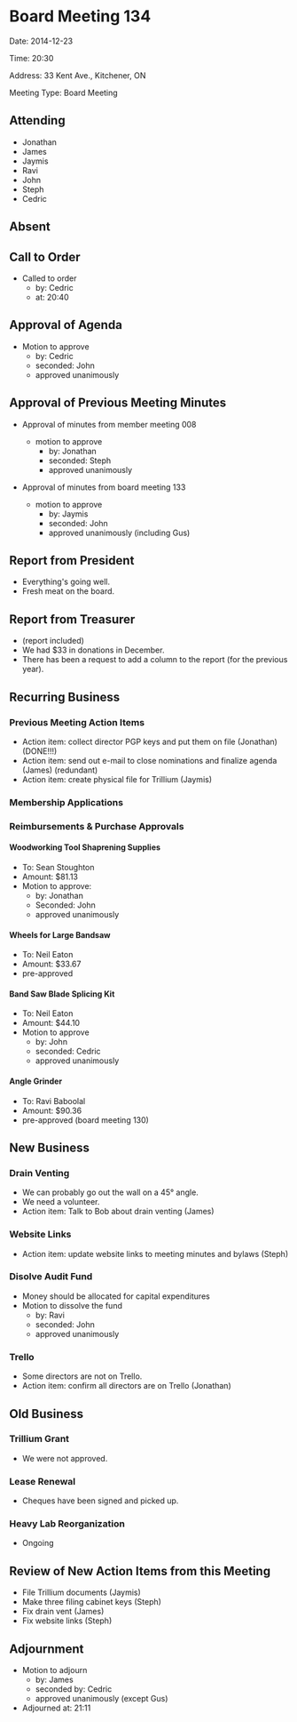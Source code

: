 # Board Meeting 134

Date: 2014-12-23

Time: 20:30

Address: 33 Kent Ave., Kitchener, ON

Meeting Type: Board Meeting

## Attending
* Jonathan
* James
* Jaymis
* Ravi
* John
* Steph
* Cedric

## Absent

## Call to Order
* Called to order
    * by: Cedric
    * at: 20:40

## Approval of Agenda
* Motion to approve
    * by: Cedric
    * seconded: John
    * approved unanimously

## Approval of Previous Meeting Minutes
* Approval of minutes from member meeting 008
    * motion to approve
        * by: Jonathan
        * seconded: Steph
        * approved unanimously

* Approval of minutes from board meeting 133
    * motion to approve
        * by: Jaymis
        * seconded: John
        * approved unanimously (including Gus)

## Report from President
* Everything's going well.
* Fresh meat on the board.

## Report from Treasurer
* (report included)
* We had $33 in donations in December.
* There has been a request to add a column to the report (for the previous year).

## Recurring Business

### Previous Meeting Action Items
* Action item: collect director PGP keys and put them on file (Jonathan) (DONE!!!)
* Action item: send out e-mail to close nominations and finalize agenda (James) (redundant)
* Action item: create physical file for Trillium (Jaymis)

### Membership Applications

### Reimbursements & Purchase Approvals

#### Woodworking Tool Shaprening Supplies
* To: Sean Stoughton
* Amount: $81.13
* Motion to approve:
    * by: Jonathan
    * Seconded: John
    * approved unanimously

#### Wheels for Large Bandsaw
* To: Neil Eaton
* Amount: $33.67
* pre-approved

#### Band Saw Blade Splicing Kit
* To: Neil Eaton
* Amount: $44.10
* Motion to approve
    * by: John
    * seconded: Cedric
    * approved unanimously

#### Angle Grinder
* To: Ravi Baboolal
* Amount: $90.36
* pre-approved (board meeting 130)

## New Business

### Drain Venting
* We can probably go out the wall on a 45° angle.
* We need a volunteer.
* Action item: Talk to Bob about drain venting (James)

### Website Links
* Action item: update website links to meeting minutes and bylaws (Steph)

### Disolve Audit Fund
* Money should be allocated for capital expenditures
* Motion to dissolve the fund
    * by: Ravi
    * seconded: John
    * approved unanimously

### Trello
* Some directors are not on Trello.
* Action item: confirm all directors are on Trello (Jonathan)

## Old Business

### Trillium Grant
* We were not approved.

### Lease Renewal
* Cheques have been signed and picked up.

### Heavy Lab Reorganization
* Ongoing

## Review of New Action Items from this Meeting
* File Trillium documents (Jaymis)
* Make three filing cabinet keys (Steph)
* Fix drain vent (James)
* Fix website links (Steph)

## Adjournment
* Motion to adjourn
    * by: James
    * seconded by: Cedric
    * approved unanimously (except Gus)
* Adjourned at: 21:11
